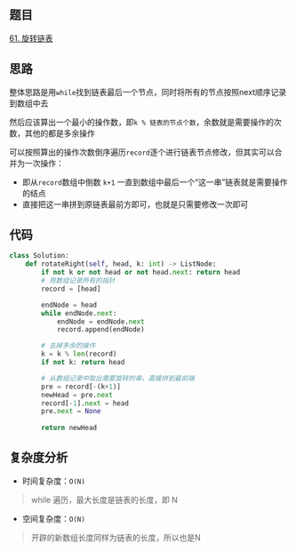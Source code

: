 ## 题目
[61. 旋转链表](https://leetcode.cn/problems/rotate-list/)

## 思路
整体思路是用`while`找到链表最后一个节点，同时将所有的节点按照next顺序记录到数组中去

然后应该算出一个最小的操作数，即`k % 链表的节点个数`，余数就是需要操作的次数，其他的都是多余操作

可以按照算出的操作次数倒序遍历`record`逐个进行链表节点修改，但其实可以合并为一次操作：

- 即从`record`数组中倒数 `k+1` 一直到数组中最后一个“这一串”链表就是需要操作的结点
- 直接把这一串拼到原链表最前方即可，也就是只需要修改一次即可


## 代码
```python
class Solution:
    def rotateRight(self, head, k: int) -> ListNode:
        if not k or not head or not head.next: return head
        # 用数组记录所有的指针
        record = [head]

        endNode = head
        while endNode.next:
            endNode = endNode.next
            record.append(endNode)

        # 去掉多余的操作
        k = k % len(record)
        if not k: return head 

        # 从数组记录中取出需要旋转的串，直接拼到最前端
        pre = record[-(k+1)]
        newHead = pre.next
        record[-1].next = head
        pre.next = None
        
        return newHead
```
## 复杂度分析

- 时间复杂度：`O(N)`
> while 遍历，最大长度是链表的长度，即 N

- 空间复杂度：`O(N)`
> 开辟的新数组长度同样为链表的长度，所以也是N


